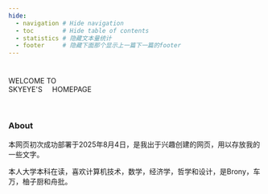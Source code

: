 ```yaml
---
hide:
  - navigation # Hide navigation
  - toc        # Hide table of contents
  - statistics # 隐藏文本量统计
  - footer     # 隐藏下面那个显示上一篇下一篇的footer
---
```


# 

<span class="special-text1" id="typewriter-line-1">WELCOME TO</span> 
<br>
<span class="special-text2" id="typewriter-line-2">SKYEYE'S</span>
&nbsp;&nbsp;&nbsp;&nbsp;<span class="special-text1" id="typewriter-line-3">HOMEPAGE</span>

<br>

### About

本网页初次成功部署于2025年8月4日，是我出于兴趣创建的网页，用以存放我的一些文字。

本人大学本科在读，喜欢计算机技术，数学，经济学，哲学和设计，是Brony，车万，柚子厨和舟批。

<!-- 本站总访问量 <span id="busuanzi_site_pv">加载中...</span> 次
本站总访客数 <span id="busuanzi_site_uv">加载中...</span> 人
本页总阅读量 <span id="busuanzi_page_pv">加载中...</span> 次
本页总访客数 <span id="busuanzi_page_uv">加载中...</span> 人

本站今日访问量 <span id="busuanzi_today_site_pv">加载中...</span> 次
本站今日访客数 <span id="busuanzi_today_site_uv">加载中...</span> 人
本页今日阅读量 <span id="busuanzi_today_page_pv">加载中...</span> 次
本页今日访客数 <span id="busuanzi_today_page_uv">加载中...</span> 人 -->